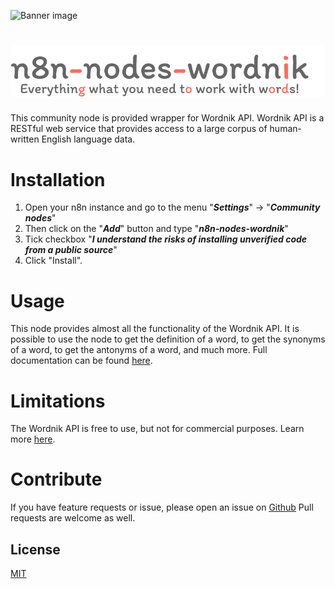 ![Banner image](https://user-images.githubusercontent.com/10284570/173569848-c624317f-42b1-45a6-ab09-f0ea3c247648.png)

# ![logo](./logo.png)

This community node is provided wrapper for Wordnik API. Wordnik API is a RESTful web service that provides access to a large corpus of human-written English language data.

# Installation
1. Open your n8n instance and go to the menu "***Settings***" -> "***Community nodes***"
2. Then click on the "***Add***" button and type "***n8n-nodes-wordnik***"
3. Tick checkbox "***I understand the risks of installing unverified code from a public source***"
4. Click "Install".

# Usage
This node provides almost all the functionality of the Wordnik API. It is possible to use the node to get the definition of a word, to get the synonyms of a word, to get the antonyms of a word, and much more.
Full documentation can be found [here](https://developer.wordnik.com/docs).

# Limitations
The Wordnik API is free to use, but not for commercial purposes. Learn more [here](https://developer.wordnik.com/pricing).

# Contribute
If you have feature requests or issue, please open an issue on [Github](https://github.com/Shirobachi/n8n-nodes-wordnik/issues)
Pull requests are welcome as well.

## License

[MIT](https://github.com/n8n-io/n8n-nodes-starter/blob/master/LICENSE.md)
